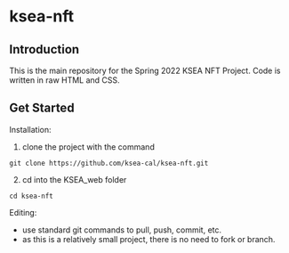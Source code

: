 # ksea-nft
## Introduction
This is the main repository for the Spring 2022 KSEA NFT Project. Code is written in raw HTML and CSS. 
## Get Started
Installation:
1. clone the project with the command
```
git clone https://github.com/ksea-cal/ksea-nft.git
```
2. cd into the KSEA_web folder
```
cd ksea-nft
```
Editing:
- use standard git commands to pull, push, commit, etc.
- as this is a relatively small project, there is no need to fork or branch.
